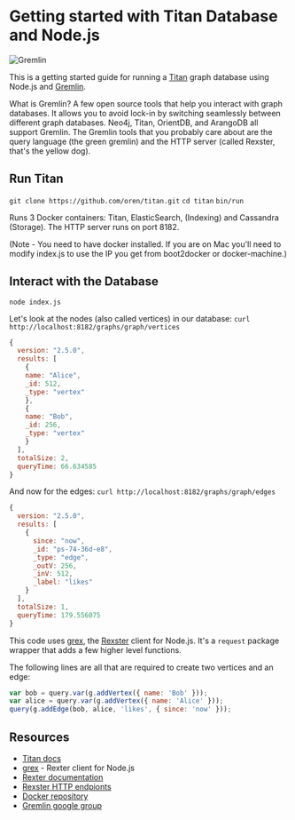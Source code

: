 # Getting started with Titan Database and Node.js

![Gremlin](http://tinkerpop.incubator.apache.org/images/tinkerpop3-splash.png)

This is a getting started guide for running a [Titan](http://thinkaurelius.github.io/titan) graph database using Node.js and [Gremlin](http://tinkerpop.incubator.apache.org/).

What is Gremlin? A few open source tools that help you interact with graph databases. It allows you to avoid lock-in by switching seamlessly between different graph databases. Neo4j, Titan, OrientDB, and ArangoDB all support Gremlin. The Gremlin tools that you probably care about are the query language (the green gremlin) and the HTTP server (called Rexster, that's the yellow dog).

## Run Titan

`git clone https://github.com/oren/titan.git`
`cd titan`
`bin/run`

Runs 3 Docker containers: Titan, ElasticSearch, (Indexing) and Cassandra (Storage). The HTTP server runs on port 8182.

(Note - You need to have docker installed. If you are on Mac you'll need to modify index.js to use the IP you get from  boot2docker or docker-machine.)

## Interact with the Database

`node index.js`

Let's look at the nodes (also called vertices) in our database: `curl http://localhost:8182/graphs/graph/vertices`

```js
{
  version: "2.5.0",
  results: [
    {
    name: "Alice",
    _id: 512,
    _type: "vertex"
    },
    {
    name: "Bob",
    _id: 256,
    _type: "vertex"
    }
  ],
  totalSize: 2,
  queryTime: 66.634585
}
```

And now for the edges: `curl http://localhost:8182/graphs/graph/edges`

```js
{
  version: "2.5.0",
  results: [
    {
      since: "now",
      _id: "ps-74-36d-e8",
      _type: "edge",
      _outV: 256,
      _inV: 512,
      _label: "likes"
    }
  ],
  totalSize: 1,
  queryTime: 179.556075
}
```

This code uses [grex](https://github.com/jbmusso/grex), the [Rexster](https://github.com/tinkerpop/rexster/wiki) client for Node.js. It's a `request` package wrapper that adds a few higher level functions.

The following lines are all that are required to create two vertices and an edge:
```js
var bob = query.var(g.addVertex({ name: 'Bob' }));
var alice = query.var(g.addVertex({ name: 'Alice' }));
query(g.addEdge(bob, alice, 'likes', { since: 'now' }));
```

## Resources

* [Titan docs](http://s3.thinkaurelius.com/docs/titan/0.9.0-M2)
* [grex](https://github.com/jbmusso/grex) - Rexter client for Node.js
* [Rexter documentation](https://github.com/tinkerpop/rexster/wiki)
* [Rexster HTTP endpionts](https://github.com/tinkerpop/rexster/wiki/Basic-REST-API)
* [Docker repository](https://github.com/apobbati/titan-rexster)
* [Gremlin google group](https://groups.google.com/forum/#!forum/gremlin-users)
